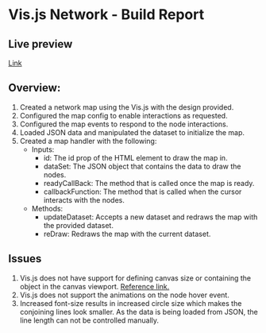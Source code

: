 # Vis.js Network - Build Report

## Live preview
[Link](https://master.d1rzjgll2pvzn8.amplifyapp.com/)

## Overview:

1. Created a network map using the Vis.js with the design provided. 
2. Configured the map config to enable interactions as requested. 
3. Configured the map events to respond to the node interactions. 
4. Loaded JSON data and manipulated the dataset to initialize the map. 
5. Created a map handler with the following:
    * Inputs:
        * id: The id prop of the HTML element to draw the map in.
        * dataSet: The JSON object that contains the data to draw the nodes. 
        * readyCallBack: The method that is called once the map is ready.
        * callbackFunction: The method that is called when the cursor interacts with the nodes. 
    * Methods:
        * updateDataset: Accepts a new dataset and redraws the map with the provided dataset. 
        * reDraw: Redraws the map with the current dataset. 

## Issues
1. Vis.js does not have support for defining canvas size or containing the object in the canvas viewport. [Reference link.](https://github.com/almende/vis/issues/1371)
2. Vis.js does not support the animations on the node hover event. 
3. Increased font-size results in increased circle size which makes the conjoining lines look smaller. As the data is being loaded from JSON, the line length can not be controlled manually.